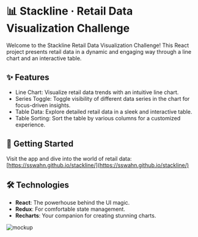 # 📊 Stackline · Retail Data Visualization Challenge

Welcome to the Stackline Retail Data Visualization Challenge! This React project presents retail data in a dynamic and engaging way through a line chart and an interactive table.

## ✨ Features
- Line Chart: Visualize retail data trends with an intuitive line chart.
- Series Toggle: Toggle visibility of different data series in the chart for focus-driven insights.
- Table Data: Explore detailed retail data in a sleek and interactive table.
- Table Sorting: Sort the table by various columns for a customized experience.

## 🚀 Getting Started
Visit the app and dive into the world of retail data:
[https://sswahn.github.io/stackline/](https://sswahn.github.io/stackline/)

## 🛠️ Technologies
- **React**: The powerhouse behind the UI magic.
- **Redux**: For comfortable state management.
- **Recharts**: Your companion for creating stunning charts.


![mockup](https://www.dropbox.com/scl/fi/7rtx9gs1wksiadv36qzsi/stackline_assessment_mockup_2021.png?rlkey=2s6i8rm1lumj2fyx0c9yhfmcn&raw=1)

